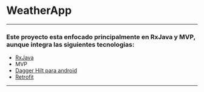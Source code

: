 # WeatherApp
----------------------------
### Este proyecto esta enfocado principalmente en RxJava y MVP, aunque integra las siguientes tecnologias:

* [RxJava](https://github.com/ReactiveX/RxAndroid)
* MVP
* [Dagger Hilt para android](https://developer.android.com/training/dependency-injection/hilt-android?hl=es-419)
* [Retrofit](https://square.github.io/retrofit/)
----------------------------
